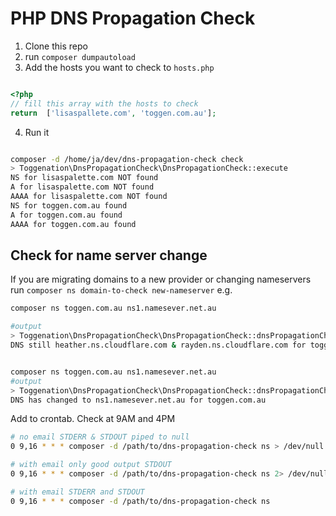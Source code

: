 # PHP DNS Propagation Check

1. Clone this repo
2. run `composer dumpautoload`
2. Add the hosts you want to check to `hosts.php`

```php

<?php
// fill this array with the hosts to check
return  ['lisaspallete.com', 'toggen.com.au'];

```

4. Run it

```sh

composer -d /home/ja/dev/dns-propagation-check check
> Toggenation\DnsPropagationCheck\DnsPropagationCheck::execute
NS for lisaspalette.com NOT found
A for lisaspalette.com NOT found
AAAA for lisaspalette.com NOT found
NS for toggen.com.au found
A for toggen.com.au found
AAAA for toggen.com.au found

```


## Check for name server change

If you are migrating domains to a new provider or changing nameservers run `composer ns domain-to-check new-nameserver` e.g.

```sh
composer ns toggen.com.au ns1.namesever.net.au

#output
> Toggenation\DnsPropagationCheck\DnsPropagationCheck::dnsPropagationCheck
DNS still heather.ns.cloudflare.com & rayden.ns.cloudflare.com for toggen.com.au


composer ns toggen.com.au ns1.namesever.net.au
#output
> Toggenation\DnsPropagationCheck\DnsPropagationCheck::dnsPropagationCheck
DNS has changed to ns1.namesever.net.au for toggen.com.au

```
Add to crontab.  Check at 9AM and 4PM
```sh
# no email STDERR & STDOUT piped to null
0 9,16 * * * composer -d /path/to/dns-propagation-check ns > /dev/null 2>&1

# with email only good output STDOUT
0 9,16 * * * composer -d /path/to/dns-propagation-check ns 2> /dev/null

# with email STDERR and STDOUT
0 9,16 * * * composer -d /path/to/dns-propagation-check ns 
```